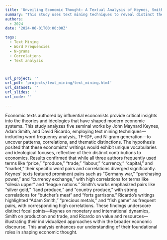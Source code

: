 ```yaml
---
title: 'Unveiling Economic Thought: A Textual Analysis of Keynes, Smith, and Ricardo'
summary: "This study uses text mining techniques to reveal distinct thematic and lexical differences in the economic writings of Keynes, Smith, and Ricardo, highlighting their unique contributions to economic theory through word frequencies, N-grams, and correlations."
authors:
  - 2024
date: '2024-06-01T00:00:00Z'

tags:
  - Text Mining
  - Word Frequencies
  - N-grams
  - Correlations
  - Text analysis



url_project: ''
url_pdf: 'projects/text_mining/text_mining.html'
url_dataset: ''
url_slides: ''
url_code: ''

---
```


Economic texts authored by influential economists provide critical insights into the theories and ideologies that have shaped modern economic systems. This study analyzes five seminal works by John Maynard Keynes, Adam Smith, and David Ricardo, employing text mining techniques—including word frequency analysis, TF-IDF, and N-gram generation—to uncover patterns, correlations, and thematic distinctions. The hypothesis posited that these economists’ writings would exhibit unique vocabularies and ideological focuses, reflective of their distinct contributions to economics. Results confirmed that while all three authors frequently used terms like “price,” “produce,” “trade,” “labour,” “currency,” “capital,” and “market,” their specific word pairs and correlations diverged significantly. Keynes’ texts featured prominent pairs such as “Germany war,” “purchasing power,” and “currency exchange,” with high correlations for terms like “silesia upper” and “league nations.” Smith’s works emphasized pairs like “silver gold,” “land produce,” and “country produce,” with strong correlations for “butcher’s meat” and “forts garrisons.” Ricardo’s writings highlighted “Adam Smith,” “precious metals,” and “fish game” as frequent pairs, with corresponding high correlations. These findings underscore distinct focal points—Keynes on monetary and international dynamics, Smith on production and trade, and Ricardo on value and resources—illustrating their individualized approaches within the broader economic discourse. This analysis enhances our understanding of their foundational roles in shaping economic thought.
